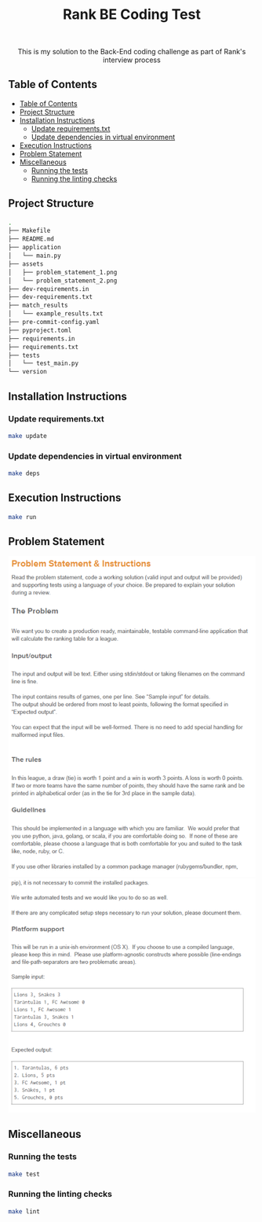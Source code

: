 <h1 align="center"> Rank BE Coding Test </h1> <br>

<p align="center">
  This is my solution to the Back-End coding challenge as part of Rank's interview process
</p>


## Table of Contents
- [Table of Contents](#table-of-contents)
- [Project Structure](#project-structure)
- [Installation Instructions](#installation-instructions)
  - [Update requirements.txt](#update-requirementstxt)
  - [Update dependencies in virtual environment](#update-dependencies-in-virtual-environment)
- [Execution Instructions](#execution-instructions)
- [Problem Statement](#problem-statement)
- [Miscellaneous](#miscellaneous)
  - [Running the tests](#running-the-tests)
  - [Running the linting checks](#running-the-linting-checks)


## Project Structure
```bash
.
├── Makefile
├── README.md
├── application
│   └── main.py
├── assets
│   ├── problem_statement_1.png
│   └── problem_statement_2.png
├── dev-requirements.in
├── dev-requirements.txt
├── match_results
│   └── example_results.txt
├── pre-commit-config.yaml
├── pyproject.toml
├── requirements.in
├── requirements.txt
├── tests
│   └── test_main.py
└── version
```

## Installation Instructions
### Update requirements.txt
```bash
make update
```

### Update dependencies in virtual environment
```bash
make deps
```

## Execution Instructions
```bash
make run
```

## Problem Statement
![page1](https://github.com/CharlRitter/rank-be-coding-test/blob/main/assets/problem_statement_1.png)
![page2](https://github.com/CharlRitter/rank-be-coding-test/blob/main/assets/problem_statement_2.png)

## Miscellaneous
### Running the tests
```bash
make test
```

### Running the linting checks
```bash
make lint
```
